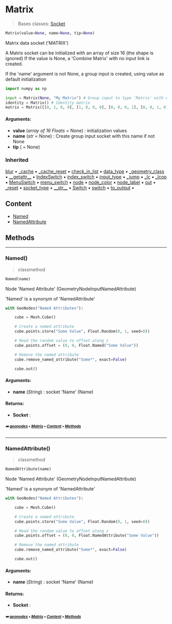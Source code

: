 # Matrix

> Bases classes: [Socket](geono-socke-socket.md#socket)

``` python
Matrix(value=None, name=None, tip=None)
```

Matrix data socket ('MATRIX')

A Matrix socket can be initialized with an array of size 16 (the shape is ignored)
If the value is None, a 'Combine Matrix' with no input link is created.

If the 'name' argument is not None, a group input is created, using value as default initialization

``` python
import numpy as np

input = Matrix(None, "My Matrix") # Group input to type 'Matrix' with name 'My Matrix' is created
identity = Matrix() # Identity matrix
matrix = Matrix([[0, 1, 0, 0], [1, 0, 0, 0], [0, 0, 0, 1], [0, 0, 1, 0]]) # Node 'Combine Matrix' with an array 16 floats
```

#### Arguments:
- **value** (_array of 16 Floats_ = None) : initialization values
- **name** (_str_ = None) : Create group input socket with this name if not None
- **tip** ( = None)

### Inherited

[blur](geono-socke-socket.md#blur) :black_small_square: [\_cache](geono-socke-nodecache.md#_cache) :black_small_square: [\_cache_reset](geono-socke-nodecache.md#_cache_reset) :black_small_square: [check_in_list](geono-socke-socket.md#check_in_list) :black_small_square: [data_type](geono-socke-socket.md#data_type) :black_small_square: [\_geometry_class](geono-socke-socket.md#_geometry_class) :black_small_square: [\_\_getattr__](geono-socke-socket.md#__getattr__) :black_small_square: [IndexSwitch](geono-socke-socket.md#indexswitch) :black_small_square: [index_switch](geono-socke-socket.md#index_switch) :black_small_square: [input_type](geono-socke-socket.md#input_type) :black_small_square: [\_jump](geono-socke-socket.md#_jump) :black_small_square: [\_lc](geono-socke-socket.md#_lc) :black_small_square: [\_lcop](geono-socke-socket.md#_lcop) :black_small_square: [MenuSwitch](geono-socke-socket.md#menuswitch) :black_small_square: [menu_switch](geono-socke-socket.md#menu_switch) :black_small_square: [node](geono-socke-socket.md#node) :black_small_square: [node_color](geono-socke-socket.md#node_color) :black_small_square: [node_label](geono-socke-socket.md#node_label) :black_small_square: [out](geono-socke-socket.md#out) :black_small_square: [\_reset](geono-socke-socket.md#_reset) :black_small_square: [socket_type](geono-socke-socket.md#socket_type) :black_small_square: [\_\_str__](geono-socke-socket.md#__str__) :black_small_square: [Switch](geono-socke-socket.md#switch) :black_small_square: [switch](geono-socke-socket.md#switch) :black_small_square: [to_output](geono-socke-socket.md#to_output) :black_small_square:

## Content

- [Named](geono-vecto-matrix.md#named)
- [NamedAttribute](geono-vecto-matrix.md#namedattribute)

## Methods



----------
### Named()

> classmethod

``` python
Named(name)
```

Node 'Named Attribute' (GeometryNodeInputNamedAttribute)


'Named' is a synonym of 'NamedAttribute'

``` python
with GeoNodes("Named Attributes"):

    cube = Mesh.Cube()

    # Create a named attribute
    cube.points.store("Some Value", Float.Random(0, 1, seed=0))

    # Read the random value to offset along z
    cube.points.offset = (0, 0, Float.Named("Some Value"))

    # Remove the named attribute
    cube.remove_named_attribute("Some*", exact=False)

    cube.out()
```

#### Arguments:
- **name** (_String_) : socket 'Name' (Name)



#### Returns:
- **Socket** :

##### <sub>:arrow_right: [geonodes](index.md#geonodes) :black_small_square: [Matrix](geono-vecto-matrix.md#matrix) :black_small_square: [Content](geono-vecto-matrix.md#content) :black_small_square: [Methods](geono-vecto-matrix.md#methods)</sub>

----------
### NamedAttribute()

> classmethod

``` python
NamedAttribute(name)
```

Node 'Named Attribute' (GeometryNodeInputNamedAttribute)


'Named' is a synonym of 'NamedAttribute'

``` python
with GeoNodes("Named Attributes"):

    cube = Mesh.Cube()

    # Create a named attribute
    cube.points.store("Some Value", Float.Random(0, 1, seed=0))

    # Read the random value to offset along z
    cube.points.offset = (0, 0, Float.NamedAttribute("Some Value"))

    # Remove the named attribute
    cube.remove_named_attribute("Some*", exact=False)

    cube.out()
```

#### Arguments:
- **name** (_String_) : socket 'Name' (Name)



#### Returns:
- **Socket** :

##### <sub>:arrow_right: [geonodes](index.md#geonodes) :black_small_square: [Matrix](geono-vecto-matrix.md#matrix) :black_small_square: [Content](geono-vecto-matrix.md#content) :black_small_square: [Methods](geono-vecto-matrix.md#methods)</sub>